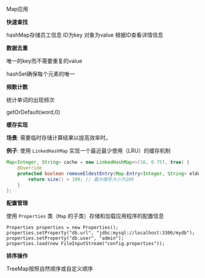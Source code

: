 Map应用

**快速查找**

hashMap存储员工信息 ID为key 对象为value 根据ID查看详情信息

**数据去重**

唯一的key而不需要重复的value

hashSet确保每个元素的唯一

**频数计数**

统计单词的出现频次

getOrDefault(word,0)

**缓存实现**

**场景**: 需要临时存储计算结果以提高效率时。

**例子**: 使用 `LinkedHashMap` 实现一个最近最少使用（LRU）的缓存机制

```java
Map<Integer, String> cache = new LinkedHashMap<>(16, 0.75f, true) {
    @Override
    protected boolean removeEldestEntry(Map.Entry<Integer, String> eldest) {
        return size() > 100; // 最大缓存大小为100
    }
};
```

**配置管理**

使用 `Properties` 类（`Map` 的子类）存储和加载应用程序的配置信息

```
Properties properties = new Properties();
properties.setProperty("db.url", "jdbc:mysql://localhost:3306/mydb");
properties.setProperty("db.user", "admin");
properties.load(new FileInputStream("config.properties"));
```

**排序操作**

TreeMap按照自然顺序或自定义顺序

